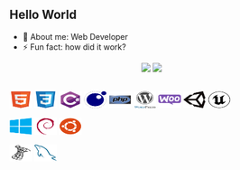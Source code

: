 ## Hello World

- 💬 About me: Web Developer
- ⚡ Fun fact: how did it work?

<div align="center">
  <img height="180em" src="https://github-readme-stats.vercel.app/api?username=islandesilva&show_icons=true&theme=dark&include_all_commits=true&count_private=true"/>
  <img height="180em" src="https://github-readme-stats.vercel.app/api/top-langs/?username=islandesilva&layout=compact&langs_count=7&theme=dark"/>
</div></p>
  
  <div style="display: inline_block">
  <!--Linguagens --><br>
  <img align="center" alt="HTML5" height="30" width="40" src="https://raw.githubusercontent.com/devicons/devicon/master/icons/html5/html5-original.svg">
  <img align="center" alt="CSS3" height="30" width="40" src="https://raw.githubusercontent.com/devicons/devicon/master/icons/css3/css3-original.svg">
  <img align="center" alt="Csharp" height="30" width="40" src="https://raw.githubusercontent.com/devicons/devicon/master/icons/csharp/csharp-original.svg">   
  <img align="center" alt="LUA" height="30" width="40" src="https://github.com/devicons/devicon/blob/master/icons/lua/lua-original.svg">   
  <img align="center" alt="PHP" height="30" width="40" src="https://github.com/devicons/devicon/blob/master/icons/php/php-original.svg">  
  <img align="center" alt="WPress" height="30" width="40" src="https://github.com/devicons/devicon/blob/master/icons/wordpress/wordpress-original.svg">   
  <img align="center" alt="Woo" height="30" width="40" src="https://github.com/devicons/devicon/blob/master/icons/woocommerce/woocommerce-original.svg">  
  <img align="center" alt="Unity" height="30" width="40" src="https://github.com/devicons/devicon/blob/master/icons/unity/unity-original.svg">   
  <img align="center" alt="Unreal" height="30" width="40" src="https://github.com/devicons/devicon/blob/master/icons/unrealengine/unrealengine-original.svg">     
</div>
<!--Sistemas Operacionais --><br>
  <div style="display: inline_block">
  <img align="center" alt="Windows" height="30" width="40" src="https://github.com/devicons/devicon/blob/master/icons/windows8/windows8-original.svg">
  <img align="center" alt="Debian" height="30" width="40" src="https://github.com/devicons/devicon/blob/master/icons/debian/debian-original.svg">
  <img align="center" alt="Ubuntu" height="30" width="40" src="https://github.com/devicons/devicon/blob/master/icons/ubuntu/ubuntu-plain.svg">   
</div>
<!--Base de Dados --><br>
  <div style="display: inline_block">
  <img align="center" alt="MSSQL" height="30" width="40" src="https://github.com/devicons/devicon/blob/master/icons/microsoftsqlserver/microsoftsqlserver-plain.svg">
  <img align="center" alt="MYSQL" height="30" width="40" src="https://github.com/devicons/devicon/blob/master/icons/mysql/mysql-original.svg">
</div>
